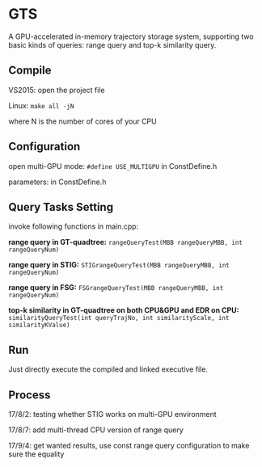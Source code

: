 # GTS
A GPU-accelerated in-memory trajectory storage system, supporting two basic kinds of queries: range query and top-k similarity query.

## Compile ##
VS2015: open the project file

Linux: `make all -jN`

where N is the number of cores of your CPU

## Configuration ##
open multi-GPU mode: `#define USE_MULTIGPU` in ConstDefine.h

parameters: in ConstDefine.h

## Query Tasks Setting ##

invoke following functions in main.cpp:

**range query in GT-quadtree:** `rangeQueryTest(MBB rangeQueryMBB, int rangeQueryNum)`

**range query in STIG:** `STIGrangeQueryTest(MBB rangeQueryMBB, int rangeQueryNum)`

**range query in FSG:** `FSGrangeQueryTest(MBB rangeQueryMBB, int rangeQueryNum)`

**top-k similarity in GT-quadtree on both CPU&GPU and EDR on CPU:** `similarityQueryTest(int queryTrajNo, int similarityScale, int similarityKValue)`


## Run ##
Just directly execute the compiled and linked executive file.

## Process ##
17/8/2: testing whether STIG works on multi-GPU environment

17/8/7: add multi-thread CPU version of range query

17/9/4: get wanted results, use const range query configuration to make sure the equality

